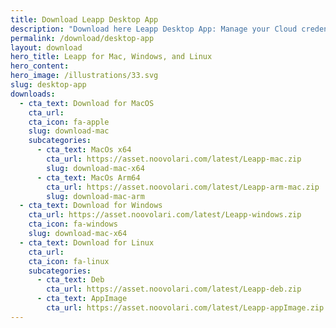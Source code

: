 ```yaml
---
title: Download Leapp Desktop App
description: "Download here Leapp Desktop App: Manage your Cloud credentials locally and improve your workflow with the only open-source desktop app you’ll ever need."
permalink: /download/desktop-app
layout: download
hero_title: Leapp for Mac, Windows, and Linux
hero_content:
hero_image: /illustrations/33.svg
slug: desktop-app
downloads:
  - cta_text: Download for MacOS
    cta_url:
    cta_icon: fa-apple
    slug: download-mac
    subcategories:
      - cta_text: MacOs x64
        cta_url: https://asset.noovolari.com/latest/Leapp-mac.zip
        slug: download-mac-x64
      - cta_text: MacOs Arm64
        cta_url: https://asset.noovolari.com/latest/Leapp-arm-mac.zip
        slug: download-mac-arm
  - cta_text: Download for Windows
    cta_url: https://asset.noovolari.com/latest/Leapp-windows.zip
    cta_icon: fa-windows
    slug: download-mac-x64
  - cta_text: Download for Linux
    cta_url: 
    cta_icon: fa-linux
    subcategories:
      - cta_text: Deb
        cta_url: https://asset.noovolari.com/latest/Leapp-deb.zip
      - cta_text: AppImage
        cta_url: https://asset.noovolari.com/latest/Leapp-appImage.zip
---
```

